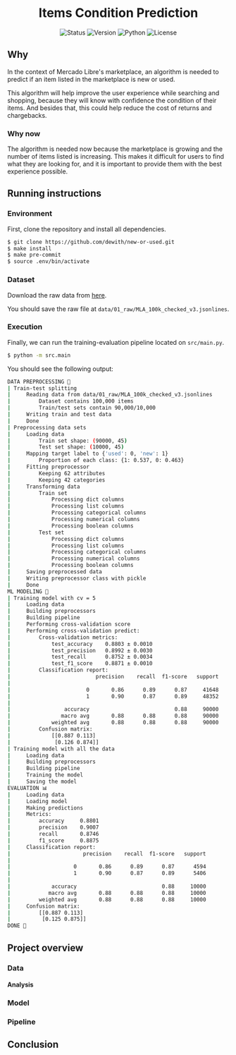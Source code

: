 <h1 align="center">Items Condition Prediction</h1>

<p align="center">
  <img src="https://img.shields.io/badge/Status-In%20Progress-yellow" alt="Status"/>
  <img src="https://img.shields.io/badge/Version-0.1-yellow" alt="Version"/>
  <img src="https://img.shields.io/badge/Python-3.12-yellow" alt="Python"/>
  <img src="https://img.shields.io/badge/License-Apache-yellow" alt="License"/>
</p>

## Why

In the context of Mercado Libre's marketplace, an algorithm is needed to predict if an item listed in the marketplace is new or used.

This algorithm will help improve the user experience while searching and shopping, because they will know with confidence the condition of their items. And besides that, this could help reduce the cost of returns and chargebacks.

### Why now

The algorithm is needed now because the marketplace is growing and the number of items listed is increasing. This makes it difficult for users to find what they are looking for, and it is important to provide them with the best experience possible.

## Running instructions

### Environment

First, clone the repository and install all dependencies.

```bash
$ git clone https://github.com/dewith/new-or-used.git
$ make install
$ make pre-commit
$ source .env/bin/activate
```

### Dataset

Download the raw data from [here](https://drive.google.com/file/d/1Iphj_MD5LJP7pkxYs14wQ3xW38T5DOy0/).

You should save the raw file at `data/01_raw/MLA_100k_checked_v3.jsonlines`.

### Execution

Finally, we can run the training-evaluation pipeline located on `src/main.py`.

```bash
$ python -m src.main
```

You should see the following output:

```bash
DATA PREPROCESSING 💽
| Train-test splitting
|     Reading data from data/01_raw/MLA_100k_checked_v3.jsonlines
|         Dataset contains 100,000 items
|         Train/test sets contain 90,000/10,000
|     Writing train and test data
|     Done
| Preprocessing data sets
|     Loading data
|         Train set shape: (90000, 45)
|         Test set shape: (10000, 45)
|     Mapping target label to {'used': 0, 'new': 1}
|         Proportion of each class: {1: 0.537, 0: 0.463}
|     Fitting preprocessor
|         Keeping 62 attributes
|         Keeping 42 categories
|     Transforming data
|         Train set
|             Processing dict columns
|             Processing list columns
|             Processing categorical columns
|             Processing numerical columns
|             Processing boolean columns
|         Test set
|             Processing dict columns
|             Processing list columns
|             Processing categorical columns
|             Processing numerical columns
|             Processing boolean columns
|     Saving preprocessed data
|     Writing preprocessor class with pickle
|     Done
ML MODELING 🤖
| Training model with cv = 5
|     Loading data
|     Building preprocessors
|     Building pipeline
|     Performing cross-validation score
|     Performing cross-validation predict:
|         Cross-validation metrics:
|             test_accuracy    0.8803 ± 0.0010
|             test_precision   0.8992 ± 0.0030
|             test_recall      0.8752 ± 0.0034
|             test_f1_score    0.8871 ± 0.0010
|         Classification report:
|                           precision    recall  f1-score   support
|
|                        0       0.86      0.89      0.87     41648
|                        1       0.90      0.87      0.89     48352
|
|                 accuracy                           0.88     90000
|                macro avg       0.88      0.88      0.88     90000
|             weighted avg       0.88      0.88      0.88     90000
|         Confusion matrix:
|             [[0.887 0.113]
|              [0.126 0.874]]
| Training model with all the data
|     Loading data
|     Building preprocessors
|     Building pipeline
|     Training the model
|     Saving the model
EVALUATION 📊
|     Loading data
|     Loading model
|     Making predictions
|     Metrics:
|         accuracy     0.8801
|         precision    0.9007
|         recall       0.8746
|         f1_score     0.8875
|     Classification report:
|                       precision    recall  f1-score   support
|
|                    0       0.86      0.89      0.87      4594
|                    1       0.90      0.87      0.89      5406
|
|             accuracy                           0.88     10000
|            macro avg       0.88      0.88      0.88     10000
|         weighted avg       0.88      0.88      0.88     10000
|     Confusion matrix:
|         [[0.887 0.113]
|          [0.125 0.875]]
DONE 🎉
```

## Project overview

### Data

#### Analysis

### Model

### Pipeline

## Conclusion
